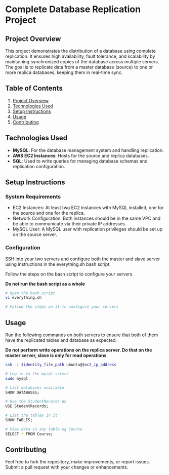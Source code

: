 # Complete Database Replication Project

<h2 id="project-overview">Project Overview</h2>

This project demonstrates the distribution of a database using complete replication. It ensures high availability, fault tolerance, and scalability by maintaining synchronized copies of the database across multiple servers. The goal is to replicate data from a master database (source) to one or more replica databases, keeping them in real-time sync.

## Table of Contents
1. [Project Overview](#project-overview)
2. [Technologies Used](#tech)
3. [Setup Instructions](#setup)
4. [Usage](#usage) 
5. [Contributing](#contributing)

<h2 id="tech">Technologies Used</h2>

- **MySQL**: For the database management system and handling replication.
- **AWS EC2 Instances**: Hosts for the source and replica databases.
- **SQL**: Used to write queries for managing database schemas and replication configuration.

<h2 id="setup">Setup Instructions</h2>

### System Requirements
- EC2 Instances: At least two EC2 instances with MySQL installed, one for the source and one for the replica.
- Network Configuration: Both instances should be in the same VPC and be able to communicate via their private IP addresses.
- MySQL User: A MySQL user with replication privileges should be set up on the source server.

### Configuration
SSH into your two servers and configure both the master and slave server using instructions in the everything.sh bash script.

Follow the steps on the bash script to configure your servers.

**Do not run the bash script as a whole**

```bash
# Open the bash script
vi everything.sh

# Follow the steps on it to configure your servers
```

<h2 id="usage">Usage</h2>
Run the following commands on both servers to ensure that both of them have the replicated tables and database as expected.

**Do not perform write operations on the replica server.
Do that on the master server, slave is only for read operations**

```bash
ssh -i $identity_file_path ubuntu@$ec2_ip_address

# Log in to the mysql server
sudo mysql

# List databases available
SHOW DATABASES;

# Use the StudentRecords db
USE StudentRecords;

# List the tables in it
SHOW TABLES;

# View data in any table eg Course
SELECT * FROM Course;
```

<h2 id="contributing">Contributing</h2>
Feel free to fork the repository, make improvements, or report issues. Submit a pull request with your changes or enhancements.


